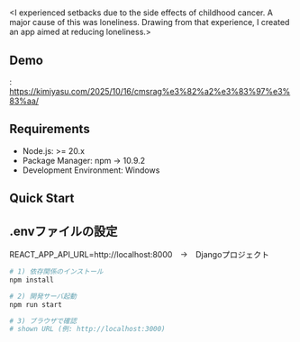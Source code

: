 # <LifeConnect>

<I experienced setbacks due to the side effects of childhood cancer. A major cause of this was loneliness. Drawing from that experience, I created an app aimed at reducing loneliness.>



## Demo
: <https://kimiyasu.com/2025/10/16/cmsrag%e3%82%a2%e3%83%97%e3%83%aa/> <!-- 任意 -->

## Requirements
- Node.js: >= 20.x
- Package Manager: npm -> 10.9.2
- Development Environment: Windows

## Quick Start 

## .envファイルの設定 
REACT_APP_API_URL=http://localhost:8000　→　Djangoプロジェクト
```bash
# 1) 依存関係のインストール
npm install

# 2) 開発サーバ起動
npm run start

# 3) ブラウザで確認
# shown URL (例: http://localhost:3000)






